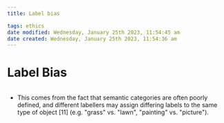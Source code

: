 ```yaml
---
title: Label bias

tags: ethics 
date modified: Wednesday, January 25th 2023, 11:54:45 am
date created: Wednesday, January 25th 2023, 11:54:36 am
---
```


# Label Bias
```toc
```

- This comes from the fact that semantic categories are often poorly defined, and different labellers may assign differing labels to the same type of object [11] (e.g. "grass" vs. "lawn", "painting" vs. "picture").



